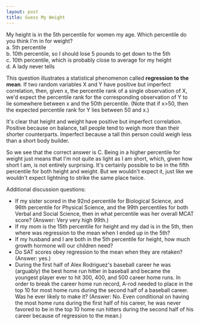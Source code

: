 ```yaml
---
layout: post
title: Guess My Weight
---
```


My height is in the 5th percentile for women my age.  Which percentile do you think I'm in for weight?  
 a. 5th percentile  
 b. 10th percentile, so I should lose 5 pounds to get down to the 5th  
 c. 10th percentile, which is probably close to average for my height  
 d. A lady never tells  

This question illustrates a statistical phenomenon called **regression to the mean**. If two random variables X and Y have positive but imperfect correlation, then, given x, the percentile rank of a single observation of X, we'd expect the percentile rank for the corresponding observation of Y to lie somewhere between x and the 50th percentile.  (Note that if x>50, then the expected percentile rank for Y lies between 50 and x.)

It's clear that height and weight have positive but imperfect correlation.  Positive because on balance, tall people tend to weigh more than their shorter counterparts.  Imperfect because a tall thin person could weigh less than a short body builder.

So we see that the correct answer is C.  Being in a higher percentile for weight just means that I'm not quite as light as I am short, which, given how short I am, is not entirely surprising. It's certainly possible to be in the fifth percentile for both height and weight.  But we wouldn't expect it, just like we wouldn't expect lightning to strike the same place twice. 

Additional discussion questions:

* If my sister scored in the 92nd percentile for Biological Science, and 96th percentile for Physical Science, and the 99th percentiles for both Verbal and Social Science, then in what percentile was her overall MCAT score? (Answer: Very very high 99th.)
* If my mom is the 15th percentile for height and my dad is in the 5th, then where was regression to the mean when I ended up in the 5th?
* If my husband and I are both in the 5th percentile for height, how much growth hormone will our children need?
* Do SAT scores obey regression to the mean when they are retaken? (Answer: yes.)
* During the first half of Alex Rodriguez's baseball career he was (arguably) the best home run hitter in baseball and became the youngest player ever to hit 300, 400, and 500 career home runs.  In order to break the career home run record, A-rod needed to place in the top 10 for most home runs during the second half of a baseball career.  Was he ever likely to make it?  (Answer: No.  Even conditional on having the most home runs during the first half of his career, he was never favored to be in the top 10 home run hitters during the second half of his career because of regression to the mean.)
